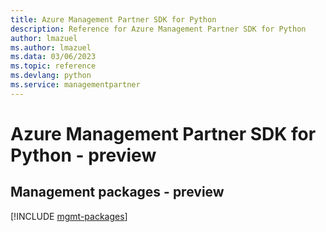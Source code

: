 ```yaml
---
title: Azure Management Partner SDK for Python
description: Reference for Azure Management Partner SDK for Python
author: lmazuel
ms.author: lmazuel
ms.data: 03/06/2023
ms.topic: reference
ms.devlang: python
ms.service: managementpartner
---
```

# Azure Management Partner SDK for Python - preview

## Management packages - preview
[!INCLUDE [mgmt-packages](management-partner-mgmt-index.md)]